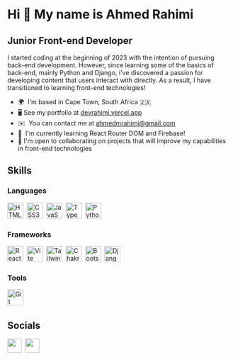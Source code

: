 # Hi 👋 My name is Ahmed Rahimi

## Junior Front-end Developer

I started coding at the beginning of 2023 with the intention of pursuing back-end development. However, since learning some of the basics of back-end, mainly Python and Django, i've discovered a passion for developing content that users interact with directly. As a result, I have transitioned to learning front-end technologies!

- 🌍  I'm based in Cape Town, South Africa 🇿🇦
- 🖥️ See my portfolio at [devrahimi.vercel.app](https://devrahimi.vercel.app)
- ✉️  You can contact me at [ahmedmrahimi@gmail.com](mailto:ahmedmrahimi@gmail.com)
- 🧠  I'm currently learning React Router DOM and Firebase!
- 🤝 I'm open to collaborating on projects that will improve my capabilities in front-end technologies

## Skills

### Languages

<p align="left">
<img src="https://raw.githubusercontent.com/danielcranney/readme-generator/main/public/icons/skills/html5-colored.svg" width="36" height="36" alt="HTML5"/>&nbsp;
<img src="https://raw.githubusercontent.com/danielcranney/readme-generator/main/public/icons/skills/css3-colored.svg" width="36" height="36" alt="CSS3"/>&nbsp;
<img src="https://raw.githubusercontent.com/danielcranney/readme-generator/main/public/icons/skills/javascript-colored.svg" width="36" height="36" alt="JavaScript"/>&nbsp;
<img src="https://raw.githubusercontent.com/danielcranney/readme-generator/main/public/icons/skills/typescript-colored.svg" width="36" height="36" alt="TypeScript"/>&nbsp;
<img src="https://raw.githubusercontent.com/danielcranney/readme-generator/main/public/icons/skills/python-colored.svg" width="36" height="36" alt="Python"/>&nbsp;
</p>

### Frameworks

<p align="left">
<img src="https://raw.githubusercontent.com/danielcranney/readme-generator/main/public/icons/skills/react-colored.svg" width="36" height="36" alt="React"/>&nbsp;
<img src="https://raw.githubusercontent.com/danielcranney/readme-generator/main/public/icons/skills/vite-colored.svg" width="36" height="36" alt="Vite"/>&nbsp;
<img src="https://raw.githubusercontent.com/danielcranney/readme-generator/main/public/icons/skills/tailwindcss-colored.svg" width="36" height="36" alt="TailwindCSS"/>&nbsp;
<img src="https://raw.githubusercontent.com/danielcranney/readme-generator/main/public/icons/skills/chakra-colored.svg" width="36" height="36" alt="Chakra UI"/>&nbsp;
<!-- <img src="https://raw.githubusercontent.com/danielcranney/readme-generator/main/public/icons/skills/materialui-colored.svg" width="36" height="36" alt="Material UI"/>&nbsp; -->
<img src="https://raw.githubusercontent.com/danielcranney/readme-generator/main/public/icons/skills/bootstrap-colored.svg" width="36" height="36" alt="Bootstrap"/>&nbsp;
<img src="https://raw.githubusercontent.com/danielcranney/readme-generator/main/public/icons/skills/django-colored.svg" width="36" height="36" alt="Django"/>&nbsp;
</p>

### Tools

<p align="left">
<img src="https://raw.githubusercontent.com/danielcranney/readme-generator/main/public/icons/skills/git-colored.svg" width="36" height="36" alt="Git"/>&nbsp;
</p>

## Socials

<p align="left">
<a href="https://www.linkedin.com/in/ahmed-rahimi-a33755259" target="_blank" rel="noreferrer" style="text-decoration: none;">
<img src="https://raw.githubusercontent.com/danielcranney/readme-generator/main/public/icons/socials/linkedin.svg" width="32" height="32"/></a>&nbsp;
<a href="https://www.github.com/DevRahimi" target="_blank" rel="noreferrer" style="text-decoration: none;">
<img src="https://raw.githubusercontent.com/danielcranney/readme-generator/main/public/icons/socials/github.svg" width="32" height="32"/></a>&nbsp;
</p>
